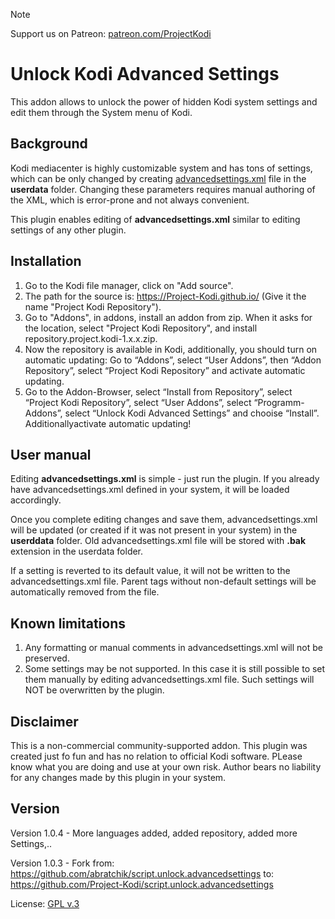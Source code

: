 
> [!NOTE]
> Support us on Patreon: <a href="https://patreon.com/ProjectKodi">patreon.com/ProjectKodi</a>

# Unlock Kodi Advanced Settings

This addon allows to unlock the power of hidden Kodi system settings and
edit them through the System menu of Kodi. 

## Background
Kodi mediacenter is highly customizable system and has tons of settings,
which can be only changed by creating [advancedsettings.xml](https://kodi.wiki/view/Advancedsettings.xml) file in the 
**userdata** folder. Changing these parameters requires manual authoring of 
the XML, which is error-prone and not always convenient.

This plugin enables editing of **advancedsettings.xml** similar to editing
settings of any other plugin.

## Installation


1. Go to the Kodi file manager, click on "Add source".
2. The path for the source is: https://Project-Kodi.github.io/ (Give it the name "Project Kodi Repository").
3. Go to "Addons", in addons, install an addon from zip. When it asks for the location, select "Project Kodi Repository", and install repository.project.kodi-1.x.x.zip.
4. Now the repository is available in Kodi, additionally, you should turn on automatic updating: Go to “Addons”, select “User Addons”, then “Addon Repository”, select “Project Kodi Repository” and activate automatic updating.
5. Go to the Addon-Browser, select “Install from Repository”, select “Project Kodi Repository”, select “User Addons”, select “Programm-Addons”, select “Unlock Kodi Advanced Settings” and chooise “Install”. Additionallyactivate automatic updating!
   
## User manual
Editing **advancedsettings.xml** is simple - just run the plugin. If you 
already have advancedsettings.xml defined in your system, it will be loaded
accordingly.

Once you complete editing changes and save them, advancedsettings.xml will be
updated (or created if it was not present in your system) in the **userddata**
folder. Old advancedsettings.xml file will be stored with **.bak** extension
in the userdata folder. 

If a setting is reverted to its default value, it will not be written to the 
advancedsettings.xml file. Parent tags without non-default settings will be automatically
removed from the file.

## Known limitations
1. Any formatting or manual comments in advancedsettings.xml will not be 
   preserved. 
2. Some settings may be not supported. In this case it is still possible to set
   them manually by editing advancedsettings.xml file. Such settings will NOT
   be overwritten by the plugin.


## Disclaimer
This is a non-commercial community-supported addon.
This plugin was created just fo fun and has no relation to official 
Kodi software. PLease know what you are doing and use at your own risk. 
Author bears no liability for any changes made by this plugin in your 
system.

## Version
Version 1.0.4 - More languages added, added repository, added more Settings,..

Version 1.0.3 - Fork from: https://github.com/abratchik/script.unlock.advancedsettings to: https://github.com/Project-Kodi/script.unlock.advancedsettings

License: [GPL v.3](http://www.gnu.org/copyleft/gpl.html)

